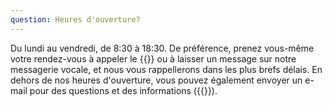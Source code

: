 ```yaml
---
question: Heures d'ouverture?
---
```


Du lundi au vendredi, de 8:30 à 18:30.
De préférence, prenez vous-même votre rendez-vous à appeler le {{<tel>}} ou à laisser un message sur notre messagerie vocale, et nous vous rappellerons dans les plus brefs délais.
En dehors de nos heures d'ouverture, vous pouvez également envoyer un e-mail pour des questions et des informations ({{<mailto>}}).